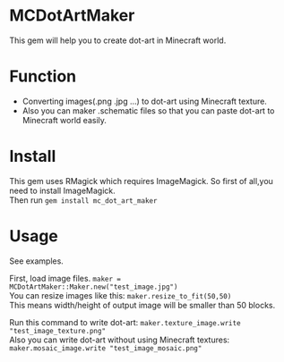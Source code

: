 # MCDotArtMaker
This gem will help you to create dot-art in Minecraft world.

# Function
- Converting images(.png .jpg ...) to dot-art using Minecraft texture.
- Also you can maker .schematic files so that you can paste dot-art to Minecraft world easily.

# Install
This gem uses RMagick which requires ImageMagick. So first of all,you need to install ImageMagick.  
Then run `gem install mc_dot_art_maker`
# Usage
See examples.  

First, load image files.
`maker = MCDotArtMaker::Maker.new("test_image.jpg")`  
You can resize images like this: `maker.resize_to_fit(50,50)`  
This means width/height of output image will be smaller than 50 blocks.

Run this command to write dot-art: `maker.texture_image.write "test_image_texture.png"`  
Also you can write dot-art without using Minecraft textures: `maker.mosaic_image.write "test_image_mosaic.png"`

